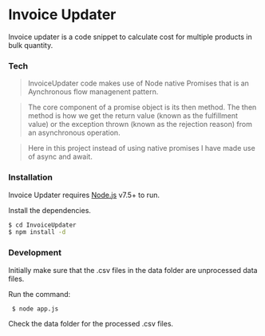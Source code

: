 # Invoice Updater

Invoice updater is a code snippet to calculate cost for multiple products in bulk quantity.

### Tech

> InvoiceUpdater code makes use of Node native Promises that is an Aynchronous flow managenent pattern.

> The core component of a promise object is its then method. The then method is how we get the return value 
(known as the fulfillment value) or the exception thrown (known as the rejection reason) from an asynchronous operation.

>Here in this project instead of using native promises I have made use of async and await. 


### Installation

Invoice Updater requires [Node.js](https://nodejs.org/) v7.5+ to run.

Install the dependencies.

```sh
$ cd InvoiceUpdater
$ npm install -d
```	

### Development

Initially make sure that the .csv files in the data folder are unprocessed data files.

Run the command:

```sh
 $ node app.js
 ```

Check the data folder for the processed .csv files.
